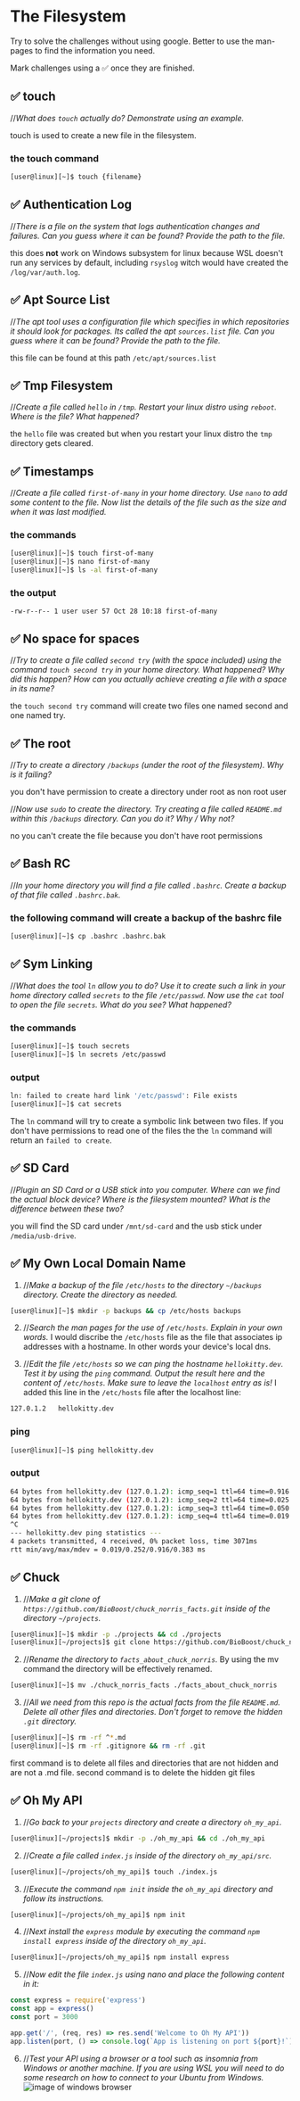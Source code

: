 
# The Filesystem

Try to solve the challenges without using google. Better to use the man-pages to find the information you need.

Mark challenges using a ✅ once they are finished.

## ✅ touch
//*What does `touch` actually do? Demonstrate using an example.*

touch is used to create a new file in the filesystem.

### the touch command
```sh
[user@linux][~]$ touch {filename}
```

## ✅ Authentication Log
//*There is a file on the system that logs authentication changes and failures. Can you guess where it can be found? Provide the path to the file.*

this does **not** work on Windows subsystem for linux because WSL doesn't run any services by default, including `rsyslog` witch would have created the `/log/var/auth.log`.

## ✅ Apt Source List
//*The apt tool uses a configuration file which specifies in which repositories it should look for packages. Its called the apt `sources.list` file. Can you guess where it can be found? Provide the path to the file.*

this file can be found at this path `/etc/apt/sources.list`

## ✅ Tmp Filesystem
//*Create a file called `hello` in `/tmp`. Restart your linux distro using `reboot`. Where is the file? What happened?*

the `hello` file was created but when you restart your linux distro the `tmp`
directory gets cleared.

## ✅ Timestamps
//*Create a file called `first-of-many` in your home directory. Use `nano` to add some content to the file. Now list the details of the file such as the size and when it was last modified.*

### the commands
```sh
[user@linux][~]$ touch first-of-many
[user@linux][~]$ nano first-of-many
[user@linux][~]$ ls -al first-of-many
```
### the output
```
-rw-r--r-- 1 user user 57 Oct 28 10:18 first-of-many
```

## ✅ No space for spaces
//*Try to create a file called `second try` (with the space included) using the command `touch second try` in your home directory. What happened? Why did this happen? How can you actually achieve creating a file with a space in its name?*

the `touch second try` command will create two files one named second and one named try.

## ✅ The root
//*Try to create a directory `/backups` (under the root of the filesystem). Why is it failing?*

you don't have permission to create a directory under root as non root user

//*Now use `sudo` to create the directory. Try creating a file called `README.md` within this `/backups` directory. Can you do it? Why / Why not?*

no you can't create the file because you don't have root permissions  

## ✅ Bash RC
//*In your home directory you will find a file called `.bashrc`. Create a backup of that file called `.bashrc.bak`.*

### the following command will create a backup of the bashrc file
```bash
[user@linux][~]$ cp .bashrc .bashrc.bak
```

## ✅ Sym Linking
//*What does the tool `ln` allow you to do? Use it to create such a link in your home directory called `secrets` to the file `/etc/passwd`. Now use the `cat` tool to open the file `secrets`. What do you see? What happened?*

### the commands 
```bash
[user@linux][~]$ touch secrets
[user@linux][~]$ ln secrets /etc/passwd
```
### output
```bash
ln: failed to create hard link '/etc/passwd': File exists
[user@linux][~]$ cat secrets

```
The `ln` command will try to create a symbolic link between two files.
If you don't have permissions to read one of the files the the `ln` command will return an `failed to create`.

## ✅ SD Card
//*Plugin an SD Card or a USB stick into you computer. Where can we find the actual block device? Where is the filesystem mounted? What is the difference between these two?*

you will find the SD card under `/mnt/sd-card` and the usb stick under `/media/usb-drive`.

## ✅ My Own Local Domain Name
1. //*Make a backup of the file `/etc/hosts` to the directory `~/backups` directory. Create the directory as needed.*
```sh
[user@linux][~]$ mkdir -p backups && cp /etc/hosts backups
```

2. //*Search the man pages for the use of `/etc/hosts`. Explain in your own words.*
I would discribe the `/etc/hosts` file as the file that associates ip addresses with a hostname. 
In other words your device's local dns.

3. //*Edit the file `/etc/hosts` so we can ping the hostname `hellokitty.dev`. Test it by using the `ping` command. Output the result here and the content of `/etc/hosts`. Make sure to leave the `localhost` entry as is!*
I added this line in the `/etc/hosts` file after the localhost line:
```sh
127.0.1.2   hellokitty.dev 
```
### ping 
```sh 
[user@linux][~]$ ping hellokitty.dev
```
### output
```sh
64 bytes from hellokitty.dev (127.0.1.2): icmp_seq=1 ttl=64 time=0.916 ms
64 bytes from hellokitty.dev (127.0.1.2): icmp_seq=2 ttl=64 time=0.025 ms
64 bytes from hellokitty.dev (127.0.1.2): icmp_seq=3 ttl=64 time=0.050 ms
64 bytes from hellokitty.dev (127.0.1.2): icmp_seq=4 ttl=64 time=0.019 ms
^C
--- hellokitty.dev ping statistics ---
4 packets transmitted, 4 received, 0% packet loss, time 3071ms
rtt min/avg/max/mdev = 0.019/0.252/0.916/0.383 ms
```

## ✅ Chuck
1. //*Make a git clone of `https://github.com/BioBoost/chuck_norris_facts.git` inside of the directory `~/projects`.*
```sh
[user@linux][~]$ mkdir -p ./projects && cd ./projects
[user@linux][~/projects]$ git clone https://github.com/BioBoost/chuck_norris_facts.git 
```

2. //*Rename the directory to `facts_about_chuck_norris`.*
By using the mv command the directory will be effectively renamed.
```sh
[user@linux][~]$ mv ./chuck_norris_facts ./facts_about_chuck_norris
```

3. //*All we need from this repo is the actual facts from the file `README.md`. Delete all other files and directories. Don't forget to remove the hidden `.git` directory.*
```sh
[user@linux][~]$ rm -rf ^*.md
[user@linux][~]$ rm -rf .gitignore && rm -rf .git
```
first command is to delete all files and directories that are not hidden and are not a .md file.
second command is to delete the hidden git files

## ✅ Oh My API
1. //*Go back to your `projects` directory and create a directory `oh_my_api`.*
```sh
[user@linux][~/projects]$ mkdir -p ./oh_my_api && cd ./oh_my_api 
```

2. //*Create a file called `index.js` inside of the directory `oh_my_api/src`.*
```sh
[user@linux][~/projects/oh_my_api]$ touch ./index.js
```

3. //*Execute the command `npm init` inside the `oh_my_api` directory and follow its instructions.*
```sh
[user@linux][~/projects/oh_my_api]$ npm init
```

4. //*Next install the `express` module by executing the command `npm install express` inside of the directory `oh_my_api`.*
```sh
[user@linux][~/projects/oh_my_api]$ npm install express
```

5. //*Now edit the file `index.js` using nano and place the following content in it:*
```js
const express = require('express')
const app = express()
const port = 3000

app.get('/', (req, res) => res.send('Welcome to Oh My API'))
app.listen(port, () => console.log(`App is listening on port ${port}!`))
```

6. //*Test your API using a browser or a tool such as insomnia from Windows or another machine. If you are using WSL you will need to do some research on how to connect to your Ubuntu from Windows.*
![image of windows browser](../images-c/browser.png)